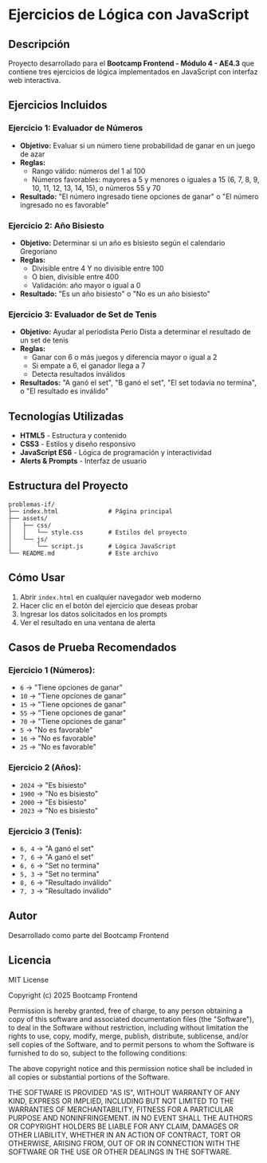 # Ejercicios de Lógica con JavaScript

## Descripción
Proyecto desarrollado para el **Bootcamp Frontend - Módulo 4 - AE4.3** que contiene tres ejercicios de lógica implementados en JavaScript con interfaz web interactiva.

## Ejercicios Incluidos

### Ejercicio 1: Evaluador de Números
- **Objetivo:** Evaluar si un número tiene probabilidad de ganar en un juego de azar
- **Reglas:** 
  - Rango válido: números del 1 al 100
  - Números favorables: mayores a 5 y menores o iguales a 15 (6, 7, 8, 9, 10, 11, 12, 13, 14, 15), o números 55 y 70
- **Resultado:** "El número ingresado tiene opciones de ganar" o "El número ingresado no es favorable"

### Ejercicio 2: Año Bisiesto
- **Objetivo:** Determinar si un año es bisiesto según el calendario Gregoriano
- **Reglas:** 
  - Divisible entre 4 Y no divisible entre 100
  - O bien, divisible entre 400
  - Validación: año mayor o igual a 0
- **Resultado:** "Es un año bisiesto" o "No es un año bisiesto"

### Ejercicio 3: Evaluador de Set de Tenis
- **Objetivo:** Ayudar al periodista Perio Dista a determinar el resultado de un set de tenis
- **Reglas:**
  - Ganar con 6 o más juegos y diferencia mayor o igual a 2
  - Si empate a 6, el ganador llega a 7
  - Detecta resultados inválidos
- **Resultados:** "A ganó el set", "B ganó el set", "El set todavía no termina", o "El resultado es inválido"

## Tecnologías Utilizadas
- **HTML5** - Estructura y contenido
- **CSS3** - Estilos y diseño responsivo
- **JavaScript ES6** - Lógica de programación y interactividad
- **Alerts & Prompts** - Interfaz de usuario

## Estructura del Proyecto
```
problemas-if/
├── index.html              # Página principal
├── assets/
│   ├── css/
│   │   └── style.css       # Estilos del proyecto
│   └── js/
│       └── script.js       # Lógica JavaScript
└── README.md               # Este archivo
```

## Cómo Usar
1. Abrir `index.html` en cualquier navegador web moderno
2. Hacer clic en el botón del ejercicio que deseas probar
3. Ingresar los datos solicitados en los prompts
4. Ver el resultado en una ventana de alerta

## Casos de Prueba Recomendados

### Ejercicio 1 (Números):
- `6` → "Tiene opciones de ganar"
- `10` → "Tiene opciones de ganar"
- `15` → "Tiene opciones de ganar"
- `55` → "Tiene opciones de ganar" 
- `70` → "Tiene opciones de ganar"
- `5` → "No es favorable"
- `16` → "No es favorable"
- `25` → "No es favorable"

### Ejercicio 2 (Años):
- `2024` → "Es bisiesto"
- `1900` → "No es bisiesto"
- `2000` → "Es bisiesto"
- `2023` → "No es bisiesto"

### Ejercicio 3 (Tenis):
- `6, 4` → "A ganó el set"
- `7, 6` → "A ganó el set"
- `6, 6` → "Set no termina"
- `5, 3` → "Set no termina"
- `8, 6` → "Resultado inválido"
- `7, 3` → "Resultado inválido"

## Autor
Desarrollado como parte del Bootcamp Frontend

## Licencia
MIT License

Copyright (c) 2025 Bootcamp Frontend

Permission is hereby granted, free of charge, to any person obtaining a copy
of this software and associated documentation files (the "Software"), to deal
in the Software without restriction, including without limitation the rights
to use, copy, modify, merge, publish, distribute, sublicense, and/or sell
copies of the Software, and to permit persons to whom the Software is
furnished to do so, subject to the following conditions:

The above copyright notice and this permission notice shall be included in all
copies or substantial portions of the Software.

THE SOFTWARE IS PROVIDED "AS IS", WITHOUT WARRANTY OF ANY KIND, EXPRESS OR
IMPLIED, INCLUDING BUT NOT LIMITED TO THE WARRANTIES OF MERCHANTABILITY,
FITNESS FOR A PARTICULAR PURPOSE AND NONINFRINGEMENT. IN NO EVENT SHALL THE
AUTHORS OR COPYRIGHT HOLDERS BE LIABLE FOR ANY CLAIM, DAMAGES OR OTHER
LIABILITY, WHETHER IN AN ACTION OF CONTRACT, TORT OR OTHERWISE, ARISING FROM,
OUT OF OR IN CONNECTION WITH THE SOFTWARE OR THE USE OR OTHER DEALINGS IN THE
SOFTWARE.
